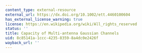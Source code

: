 ```yaml
---
content_type: external-resource
external_url: https://dx.doi.org/10.1002/ett.4460100604
has_external_license_warning: true
license: https://en.wikipedia.org/wiki/All_rights_reserved
status: ''
title: Capacity of Multi-antenna Gaussian Channels
uid: 8c85141a-1ccc-4235-8359-8a4dc0e2426f
wayback_url: ''
---
```

